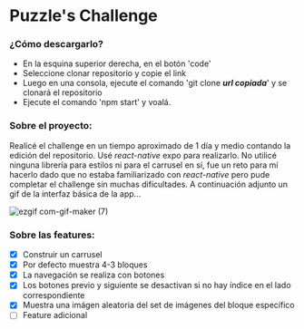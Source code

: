# Puzzle's Challenge

### ¿Cómo descargarlo?

- En la esquina superior derecha, en el botón 'code' 
- Seleccione clonar repositorio y copie el link 
- Luego en una consola, ejecute el comando 'git clone ***url copiada***' y se clonará el repositorio
- Ejecute el comando 'npm start' y voalá.

### Sobre el proyecto:
Realicé el challenge en un tiempo aproximado de 1 día y medio contando la edición del repositorio. Usé *react-native* expo para realizarlo.
No utilicé ninguna librería para estilos ni para el carrusel en sí, fue un reto para mí hacerlo dado que no estaba familiarizado con *react-native* pero pude completar el challenge sin muchas dificultades. A continuación adjunto un gif de la interfaz básica de la app...

![ezgif com-gif-maker (7)](https://user-images.githubusercontent.com/75500719/131030266-843c687c-d602-4c92-bdde-1bc2d17f6e3e.gif)


### Sobre las features:


- [x] Construir un carrusel
- [x] Por defecto muestra 4-3 bloques
- [x] La navegación se realiza con botones
- [x] Los botones previo y siguiente se desactivan si no hay índice en el lado correspondiente
- [x] Muestra una imágen aleatoria del set de imágenes del bloque específico
- [ ] Feature adicional
